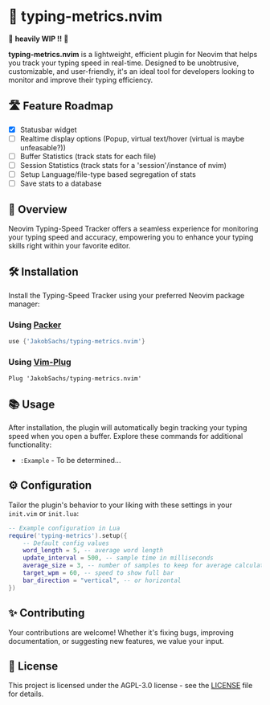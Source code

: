 # 🚀 typing-metrics.nvim

🚨 **heavily WIP !!** 🚨

**typing-metrics.nvim** is a lightweight, efficient plugin for Neovim that helps
you track your typing speed in real-time. Designed to be unobtrusive,
customizable, and user-friendly, it's an ideal tool for developers looking to
monitor and improve their typing efficiency.

## 🛣️ Feature Roadmap

- [x] Statusbar widget
- [ ] Realtime display options (Popup, virtual text/hover (virtual is maybe unfeasable?))
- [ ] Buffer Statistics (track stats for each file)
- [ ] Session Statistics (track stats for a 'session'/instance of nvim)
- [ ] Setup Language/file-type based segregation of stats
- [ ] Save stats to a database

## 📖 Overview

Neovim Typing-Speed Tracker offers a seamless experience for monitoring your
typing speed and accuracy, empowering you to enhance your typing skills right
within your favorite editor.

## 🛠️ Installation

Install the Typing-Speed Tracker using your preferred Neovim package manager:

### Using [Packer](https://github.com/wbthomason/packer.nvim)

```lua
use {'JakobSachs/typing-metrics.nvim'}
```

### Using [Vim-Plug](https://github.com/junegunn/vim-plug)

```vim
Plug 'JakobSachs/typing-metrics.nvim'
```

## 📚 Usage

After installation, the plugin will automatically begin tracking your typing
speed when you open a buffer. Explore these commands for additional
functionality:

- `:Example` - To be determined...

## ⚙️ Configuration

Tailor the plugin's behavior to your liking with these settings in your
`init.vim` or `init.lua`:

```lua
-- Example configuration in Lua
require('typing-metrics').setup({
    -- Default config values
    word_length = 5, -- average word length
    update_interval = 500, -- sample time in milliseconds
    average_size = 3, -- number of samples to keep for average calculation
    target_wpm = 60, -- speed to show full bar
    bar_direction = "vertical", -- or horizontal
})
```

## ✨ Contributing

Your contributions are welcome! Whether it's fixing bugs, improving
documentation, or suggesting new features, we value your input.

## 📄 License

This project is licensed under the AGPL-3.0 license - see the [LICENSE](LICENSE) file
for details.
